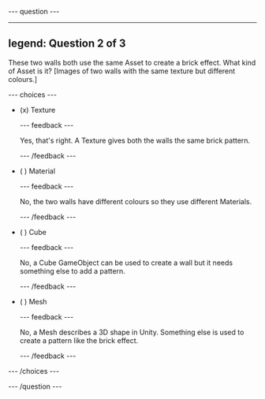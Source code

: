 
--- question ---

---
legend: Question 2 of 3
---

These two walls both use the same Asset to create a brick effect. What kind of Asset is it? [Images of two walls with the same texture but different colours.]

--- choices ---

- (x) Texture

  --- feedback ---

  Yes, that's right. A Texture gives both the walls the same brick pattern. 

  --- /feedback ---

- ( ) Material

  --- feedback ---

  No, the two walls have different colours so they use different Materials. 

  --- /feedback ---

- ( ) Cube

  --- feedback ---

  No, a Cube GameObject can be used to create a wall but it needs something else to add a pattern. 

  --- /feedback ---

- ( ) Mesh

  --- feedback ---

  No, a Mesh describes a 3D shape in Unity. Something else is used to create a pattern like the brick effect.  

  --- /feedback ---

--- /choices ---

--- /question ---
